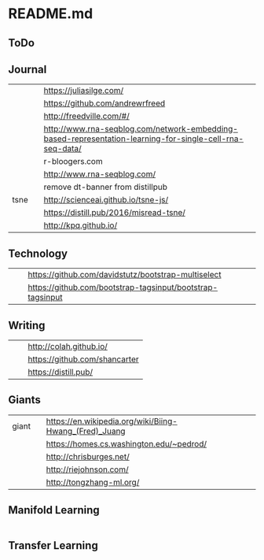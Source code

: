 # README.md

## ToDo

## Journal
| | | |
|-|-|-|
| | | https://juliasilge.com/ |
| | | https://github.com/andrewrfreed |
| | | http://freedville.com/#/ |
| | | http://www.rna-seqblog.com/network-embedding-based-representation-learning-for-single-cell-rna-seq-data/ |
| | | r-bloogers.com
| | | http://www.rna-seqblog.com/ |
| | | remove dt-banner from distillpub |
| tsne | | http://scienceai.github.io/tsne-js/ |
|      | | https://distill.pub/2016/misread-tsne/ |
| | | http://kpq.github.io/ |

## Technology

| | | |
|-|-|-|
| | | https://github.com/davidstutz/bootstrap-multiselect |
| | | https://github.com/bootstrap-tagsinput/bootstrap-tagsinput |



## Writing

| | | |
|-|-|-|
| | | http://colah.github.io/ |
| | | https://github.com/shancarter |
| | | https://distill.pub/ |


## Giants

| | | |
|-|-|-|
| giant | | https://en.wikipedia.org/wiki/Biing-Hwang_(Fred)_Juang |
| | | https://homes.cs.washington.edu/~pedrod/ |
| | | http://chrisburges.net/ |
| | | http://riejohnson.com/ |
| | | http://tongzhang-ml.org/ |

## Manifold Learning

| | | |
|-|-|-|


## Transfer Learning

| | | |
|-|-|-|
